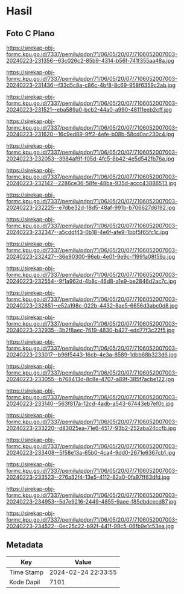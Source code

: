 # Hasil

## Foto C Plano

https://sirekap-obj-formc.kpu.go.id/7337/pemilu/pdpr/71/06/05/20/07/7106052007003-20240223-231356--63c026c2-85b9-4314-b56f-741f355aa48a.jpg

https://sirekap-obj-formc.kpu.go.id/7337/pemilu/pdpr/71/06/05/20/07/7106052007003-20240223-231436--f33d5c8a-c86c-4bf8-8c69-958f6359c2ab.jpg

https://sirekap-obj-formc.kpu.go.id/7337/pemilu/pdpr/71/06/05/20/07/7106052007003-20240223-231521--eba589a0-bcb2-44a0-a990-48111eeb2cff.jpg

https://sirekap-obj-formc.kpu.go.id/7337/pemilu/pdpr/71/06/05/20/07/7106052007003-20240223-231620--16c9ed89-9ff2-4efe-b08b-58cd0ac230c4.jpg

https://sirekap-obj-formc.kpu.go.id/7337/pemilu/pdpr/71/06/05/20/07/7106052007003-20240223-232053--3984af9f-f05d-4fc5-8b42-4e5d542fb76a.jpg

https://sirekap-obj-formc.kpu.go.id/7337/pemilu/pdpr/71/06/05/20/07/7106052007003-20240223-232142--2286ce36-58fe-48ba-935d-accc43886513.jpg

https://sirekap-obj-formc.kpu.go.id/7337/pemilu/pdpr/71/06/05/20/07/7106052007003-20240223-232225--e7dbe32d-18d5-48af-991b-b706627d6192.jpg

https://sirekap-obj-formc.kpu.go.id/7337/pemilu/pdpr/71/06/05/20/07/7106052007003-20240223-232347--a5cddf43-0b18-4e6f-afe9-1bbf5f65fc1c.jpg

https://sirekap-obj-formc.kpu.go.id/7337/pemilu/pdpr/71/06/05/20/07/7106052007003-20240223-232427--36e90300-96eb-4e01-9e9c-f1991a08f59a.jpg

https://sirekap-obj-formc.kpu.go.id/7337/pemilu/pdpr/71/06/05/20/07/7106052007003-20240223-232554--9f1a962d-4b8c-46d8-a1e9-be2846d2ac7c.jpg

https://sirekap-obj-formc.kpu.go.id/7337/pemilu/pdpr/71/06/05/20/07/7106052007003-20240223-232851--e52a198c-022b-4432-8ae5-6656d3abc0d8.jpg

https://sirekap-obj-formc.kpu.go.id/7337/pemilu/pdpr/71/06/05/20/07/7106052007003-20240223-232935--3b2f8aec-7619-4830-b427-edd77f3c22f5.jpg

https://sirekap-obj-formc.kpu.go.id/7337/pemilu/pdpr/71/06/05/20/07/7106052007003-20240223-233017--b96f5443-16cb-4e3a-8589-1dbb68b323d6.jpg

https://sirekap-obj-formc.kpu.go.id/7337/pemilu/pdpr/71/06/05/20/07/7106052007003-20240223-233055--b768413d-8c8e-4707-a89f-385f7acbe122.jpg

https://sirekap-obj-formc.kpu.go.id/7337/pemilu/pdpr/71/06/05/20/07/7106052007003-20240223-233140--563f817a-12cd-4adb-a543-67443eb7ef0c.jpg

https://sirekap-obj-formc.kpu.go.id/7337/pemilu/pdpr/71/06/05/20/07/7106052007003-20240223-233220--d83025ea-71e6-4517-93b2-252aba24ccfb.jpg

https://sirekap-obj-formc.kpu.go.id/7337/pemilu/pdpr/71/06/05/20/07/7106052007003-20240223-233408--5f58e13a-65b0-4ca4-9dd0-2671e6367cb1.jpg

https://sirekap-obj-formc.kpu.go.id/7337/pemilu/pdpr/71/06/05/20/07/7106052007003-20240223-233523--276a32f4-13e5-4112-82a0-0fa97ff63dfd.jpg

https://sirekap-obj-formc.kpu.go.id/7337/pemilu/pdpr/71/06/05/20/07/7106052007003-20240223-234953--5d7e9216-2449-4855-9aee-f85dbdcecd87.jpg

https://sirekap-obj-formc.kpu.go.id/7337/pemilu/pdpr/71/06/05/20/07/7106052007003-20240223-234522--0ec25c22-b92f-441f-99c5-06fb9e1c53ea.jpg


## Metadata

| Key        | Value               |
| ---------- | ------------------- |
| Time Stamp | 2024-02-24 22:33:55 |
| Kode Dapil | 7101                |



